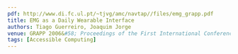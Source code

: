 ```yaml
---
pdf: http://www.di.fc.ul.pt/~tjvg/amc/navtap//files/emg_grapp.pdf
title: EMG as a Daily Wearable Interface
authors: Tiago Guerreiro, Joaquim Jorge
venue: GRAPP 2006&#58; Proceedings of the First International Conference on Computer Graphics Theory and Applications Conference on Computer Science Education. Setúbal, Portugal, February, 2006 
tags: [Accessible Computing]
---
```

